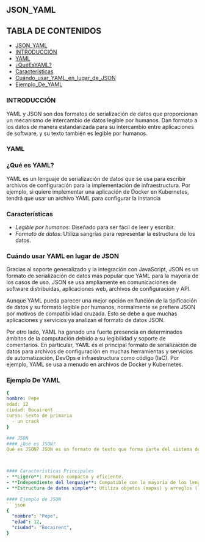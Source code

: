 ## JSON_YAML

## TABLA DE CONTENIDOS
- [JSON_YAML](#JSON_YAML)
- [INTRODUCCIÓN](#INTRODUCCIÓN)
- [YAML](#YAML)
- [¿QuéEsYAML?](#¿QuéEsYAML?)
- [Características](#características)
- [Cuándo_usar_YAML_en_lugar_de_JSON](#cuándo-usar-yaml-en-lugar-de-json)
- [Ejemplo_De_YAML](#ejemplo-de-yaml)


### INTRODUCCIÓN
YAML y JSON son dos formatos de serialización de datos que proporcionan un mecanismo de intercambio de datos legible por humanos. Dan formato a los datos de manera estandarizada para su intercambio entre aplicaciones de software, y su texto también es legible por humanos.

### YAML
### ¿Qué es YAML?
YAML es un lenguaje de serialización de datos que se usa para escribir archivos de configuración para la implementación de infraestructura. Por ejemplo, si quiere implementar una aplicación de Docker en Kubernetes, tendrá que usar un archivo YAML para configurar la instancia
### Características
- *Legible por humanos*: Diseñado para ser fácil de leer y escribir.
- *Formato de datos*: Utiliza sangrías para representar la estructura de los datos.

### Cuándo usar YAML en lugar de JSON

Gracias al soporte generalizado y la integración con JavaScript, JSON es un formato de serialización de datos más popular que YAML para la mayoría de los casos de uso. JSON se usa ampliamente en comunicaciones de software distribuidas, aplicaciones web, archivos de configuración y API.

Aunque YAML pueda parecer una mejor opción en función de la tipificación de datos y su formato legible por humanos, normalmente se prefiere JSON por motivos de compatibilidad cruzada. Esto se debe a que muchas aplicaciones y servicios ya analizan el formato de datos JSON.

Por otro lado, YAML ha ganado una fuerte presencia en determinados ámbitos de la computación debido a su legibilidad y soporte de comentarios. En particular, YAML es el principal formato de serialización de datos para archivos de configuración en muchas herramientas y servicios de automatización, DevOps e infraestructura como código (IaC). Por ejemplo, YAML se usa a menudo en archivos de Docker y Kubernetes.


### Ejemplo De YAML
```YAML
{
nombre: Pepe
edad: 12  
ciudad: Bocairent
curso: Sexto de primaria
  - un crack
}

### JSON
#### ¿Qué es JSON?
Qué es JSON? JSON es un formato de texto que forma parte del sistema de JavaScript y que se deriva de su sintaxis, pero no tiene como objetivo la creación de programas, sino el acceso, almacenamiento e intercambio de datos. Usualmente es conocido como una alternativa al lenguaje XML



#### Características Principales
- **Ligero**: Formato compacto y eficiente.
- **Independiente del lenguaje**: Compatible con la mayoría de los lenguajes de programación.
- **Estructura de datos simple**: Utiliza objetos (mapas) y arreglos (listas).

#### Ejemplo de JSON
```json
{
  "nombre": "Pepe",
  "edad": 12,
  "ciudad": "Bocairent",
}
